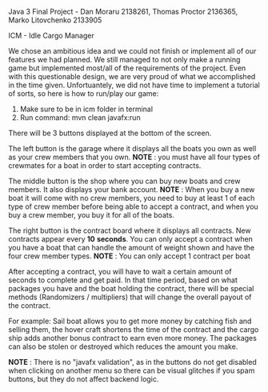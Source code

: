 Java 3 Final Project - Dan Moraru 2138261, Thomas Proctor 2136365, Marko Litovchenko 2133905

ICM - Idle Cargo Manager

We chose an ambitious idea and we could not finish or implement all of our features we had planned. We still managed to not only make a running game but implemented most/all of the requirements of the project. Even with this questionable design, we are very proud of what we accomplished in the time given. Unfortuantely, we did not have time to implement a tutorial of sorts, so here is how to run/play our game:

1. Make sure to be in icm folder in terminal
2. Run command: mvn clean javafx:run

There will be 3 buttons displayed at the bottom of the screen. 

The left button is the garage where it displays all the boats you own as well as your crew members that you own. **NOTE** : you must have all four types of crewmates for a boat in order to start accepting contracts.

The middle button is the shop where you can buy new boats and crew members. It also displays your bank account. **NOTE** : When you buy a new boat it will come with no crew members, you need to buy at least 1 of each type of crew member before being able to accept a contract, and when you buy a crew member, you buy it for all of the boats.

The right button is the contract board where it displays all contracts. New contracts appear every **10** **seconds**. You can only accept a contract when you have a boat that can handle the amount of weight shown and have the four crew member types. **NOTE** : You can only accept 1 contract per boat 

After accepting a contract, you will have to wait a certain amount of seconds to complete and get paid. In that time period, based on what packages you have and the boat holding the contract, there will be special methods (Randomizers / multipliers) that will change the overall payout of the contract.

For example: Sail boat allows you to get more money by catching fish and selling them, the hover craft shortens the time of the contract and the cargo ship adds another bonus contract to earn even more money. The packages can also be stolen or destroyed which reduces the amount you make.

**NOTE** : There is no "javafx validation", as in the buttons do not get disabled when clicking on another menu so there can be visual glitches if you spam buttons, but they do not affect backend logic.

